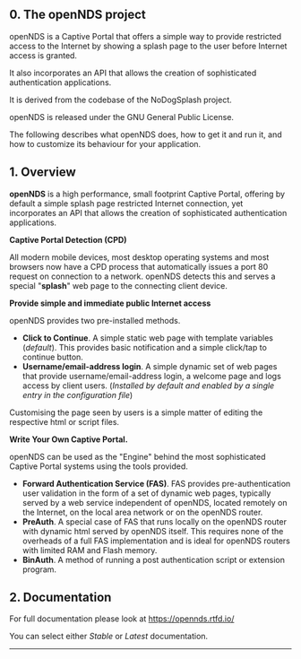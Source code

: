 ## 0. The openNDS project

openNDS is a Captive Portal that offers a simple way to provide restricted access to the Internet by showing a splash page to the user before Internet access is granted.

It also incorporates an API that allows the creation of sophisticated authentication applications.

It is derived from the codebase of the NoDogSplash project.

openNDS is released under the GNU General Public License.

The following describes what openNDS does, how to get it and run it, and
how to customize its behaviour for your application.

## 1. Overview

**openNDS** is a high performance, small footprint Captive Portal, offering by default a simple splash page restricted Internet connection, yet incorporates an API that allows the creation of sophisticated authentication applications.

**Captive Portal Detection (CPD)**

 All modern mobile devices, most desktop operating systems and most browsers now have a CPD process that automatically issues a port 80 request on connection to a network. openNDS detects this and serves a special "**splash**" web page to the connecting client device.

**Provide simple and immediate public Internet access**

 openNDS provides two pre-installed methods.

 * **Click to Continue**. A simple static web page with template variables (*default*). This provides basic notification and a simple click/tap to continue button.
 * **Username/email-address login**. A simple dynamic set of web pages that provide username/email-address login, a welcome page and logs access by client users. (*Installed by default and enabled by a single entry in the configuration file*)

Customising the page seen by users is a simple matter of editing the respective html or script files.

**Write Your Own Captive Portal.**

 openNDS can be used as the "Engine" behind the most sophisticated Captive Portal systems using the tools provided.

 * **Forward Authentication Service (FAS)**. FAS provides pre-authentication user validation in the form of a set of dynamic web pages, typically served by a web service independent of openNDS, located remotely on the Internet, on the local area network or on the openNDS router.
 * **PreAuth**. A special case of FAS that runs locally on the openNDS router with dynamic html served by openNDS itself. This requires none of the overheads of a full FAS implementation and is ideal for openNDS routers with limited RAM and Flash memory.
 * **BinAuth**. A method of running a post authentication script or extension program.


## 2. Documentation

For full documentation please look at https://opennds.rtfd.io/

You can select either *Stable* or *Latest* documentation.

---


